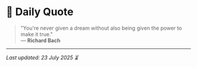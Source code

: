 # 📜 Daily Quote

> "You're never given a dream without also being given the power to make it true."  
> — **Richard Bach**

---

_Last updated: 23 July 2025 ⏳_
